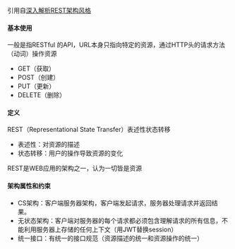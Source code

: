 引用自[深入解析REST架构风格]([https://sq.163yun.com/blog/article/154791396265672704](https://sq.163yun.com/blog/article/154791396265672704))

#### **基本使用**
一般是指RESTful 的API，URL本身只指向特定的资源，通过HTTP头的请求方法（动词）操作资源
* GET（获取）
* POST（创建）
* PUT（更新）
* DELETE（删除）

#### **定义**
REST（Representational State Transfer）表述性状态转移
* 表述性：对资源的描述
* 状态转移：用户的操作导致资源的变化

REST是WEB应用的架构之一，认为一切皆是资源

#### **架构属性和约束**
* CS架构：客户端服务器架构，客户端发起请求，服务器处理请求并返回结果。
* 无状态架构：客户端对服务器的每个请求都必须包含理解请求的所有信息，不能利用服务器上存储的任何上下文（用JWT替换session）
* 统一接口：有统一的接口规范（资源描述的统一和资源操作的统一）


